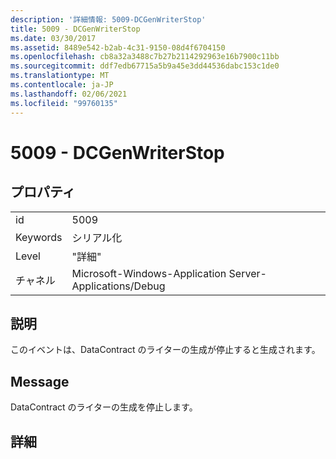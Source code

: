 ```yaml
---
description: '詳細情報: 5009-DCGenWriterStop'
title: 5009 - DCGenWriterStop
ms.date: 03/30/2017
ms.assetid: 8489e542-b2ab-4c31-9150-08d4f6704150
ms.openlocfilehash: cb8a32a3488c7b27b2114292963e16b7900c11bb
ms.sourcegitcommit: ddf7edb67715a5b9a45e3dd44536dabc153c1de0
ms.translationtype: MT
ms.contentlocale: ja-JP
ms.lasthandoff: 02/06/2021
ms.locfileid: "99760135"
---
```

# <a name="5009---dcgenwriterstop"></a>5009 - DCGenWriterStop

## <a name="properties"></a>プロパティ  
  
|||  
|-|-|  
|id|5009|  
|Keywords|シリアル化|  
|Level|"詳細"|  
|チャネル|Microsoft-Windows-Application Server-Applications/Debug|  
  
## <a name="description"></a>説明  

 このイベントは、DataContract のライターの生成が停止すると生成されます。  
  
## <a name="message"></a>Message  

 DataContract のライターの生成を停止します。  
  
## <a name="details"></a>詳細
